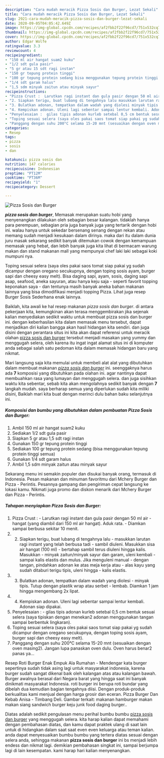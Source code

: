 ```yaml
---
description: "Cara mudah meracik Pizza Sosis dan Burger, Lezat Sekali"
title: "Cara mudah meracik Pizza Sosis dan Burger, Lezat Sekali"
slug: 2921-cara-mudah-meracik-pizza-sosis-dan-burger-lezat-sekali
date: 2020-09-05T04:05:42.649Z
image: https://img-global.cpcdn.com/recipes/af2fbb2f22f96cd7/751x532cq70/pizza-sosis-dan-burger-foto-resep-utama.jpg
thumbnail: https://img-global.cpcdn.com/recipes/af2fbb2f22f96cd7/751x532cq70/pizza-sosis-dan-burger-foto-resep-utama.jpg
cover: https://img-global.cpcdn.com/recipes/af2fbb2f22f96cd7/751x532cq70/pizza-sosis-dan-burger-foto-resep-utama.jpg
author: Edgar Wolfe
ratingvalue: 3.3
reviewcount: 4
recipeingredient:
- "150 ml air hangat suam2 kuku"
- "1/2 sdt gula pasir"
- "5 gr atau 15 sdt ragi instan"
- "150 gr tepung protein tinggi"
- "100 gr tepung protein sedang bisa menggunakan tepung protein tinggi semua"
- "1/4 sdt garam halus"
- "1,5 sdm minyak zaitun atau minyak sayur"
recipeinstructions:
- "Pizza Crust :  Larutkan ragi instant dan gula pasir dengan 50 ml air hangat (yang diambil dari 150 ml air hangat). Aduk rata. Diamkan sampai berbusa sekitar 10 menit."
- "2. Siapkan terigu, buat lubang di tengahnya lalu masukkan larutan ragi instant yang telah berbusa tadi sambil diuleni. Masukkan sisa air hangat (100 ml) bertahap sambil terus diuleni hingga kalis. Masukkan minyak zaitun/minyak sayur dan garam, uleni kembali sampai kalis elastis dan mulus. Jika menguleni manual dengan tangan, pindahkan adonan ke atas meja kerja atau alas kayu yang sudah ditaburi terigu tipis, uleni hingga kalis elastis."
- "3. Bulatkan adonan, tempatkan dalam wadah yang diolesi minyak tipis. Tutup dengan plastik wrap atau serbet lembab. Diamkan 1 jam hingga mengembang 2x lipat."
- "4. Kempiskan adonan. Uleni lagi sebentar sampai lentur kembali. Adonan siap dipakai."
- "Penyelesaian :  gilas tipis adonan kurleb setebal 0,5 cm bentuk sesuai selera (saya tipiskan dengan menekan2 adonan menggunakan tangan sampai berbentuk lingkaran)."
- "Toping sesuai selera (saya oles pakai saos tomat siap pakai yg sudah dicampur dengan oregano secukupnya, dengan toping sosis ayam, burger sapi dan cheesy easy melt)."
- "Panggang dengan suhu 200°C selama 15-20 mnt (sesuaikan dengan oven masing2). Jangan lupa panaskan oven dulu. Oven harus benar2 panas ya..."
categories:
- Resep
tags:
- pizza
- sosis
- dan

katakunci: pizza sosis dan 
nutrition: 147 calories
recipecuisine: Indonesian
preptime: "PT12M"
cooktime: "PT36M"
recipeyield: "1"
recipecategory: Dessert

---
```



![Pizza Sosis dan Burger](https://img-global.cpcdn.com/recipes/af2fbb2f22f96cd7/751x532cq70/pizza-sosis-dan-burger-foto-resep-utama.jpg)

<b><i>pizza sosis dan burger</i></b>, Memasak merupakan suatu hobi yang menyenangkan dilakukan oleh sebagian besar kalangan. tidaklah hanya para perempuan, sebagian pria juga banyak juga yang tertarik dengan hobi ini. walau hanya untuk sekedar bersenang senang dengan rekan atau memang sudah menjadi kesukaan dalam dirinya. maka dari itu dalam dunia juru masak sekarang sedikit banyak ditemukan cowok dengan kemampuan memasak yang hebat, dan lebih banyak juga kita lihat di bermacam warung makan dan stand makanan mall yang mempunyai chef laki laki sebagai koki mumpuni nya.

Toping sesuai selera (saya oles pakai saos tomat siap pakai yg sudah dicampur dengan oregano secukupnya, dengan toping sosis ayam, burger sapi dan cheesy easy melt). Bisa daging sapi, ayam, sosis, daging sapi asap, seafood, aneka sayuran, atau hanya keju saja - seperti favorit topping keponakan saya - dan tentunya masih banyak aneka bahan makanan lainnya yang bisa dimodifikasi menjadi topping Pizza. Lihat juga resep Burger Sosis Sederhana enak lainnya.

Baiklah, kita awali ke hal resep makanan <i>pizza sosis dan burger</i>. di antara pekerjaan kita, kemungkinan akan terasa menggembirakan jika sejenak kalian menyediakan sedikit waktu untuk membuat pizza sosis dan burger ini. dengan keberhasilan kita dalam memasak menu tersebut, dapat menjadikan diri kalian bangga akan hasil hidangan kita sendiri. dan juga disini dengan perantara situs ini kita akan dapat referensi untuk meracik olahan <u>pizza sosis dan burger</u> tersebut menjadi masakan yang yummy dan menggugah selera, oleh karena itu ingat ingat alamat situs ini di komputer anda sebagai salah satu pedoman kita dalam memasak hidangan baru yang nikmat.


Mari langsung saja kita memulai untuk membeli alat alat yang dibutuhkan dalam membuat makanan <u><i>pizza sosis dan burger</i></u> ini. seenggaknya harus ada <b>7</b> komposisi yang dibutuhkan pada olahan ini. agar nantinya dapat membuahkan rasa yang lumayan dan menggugah selera. dan juga sisihkan waktu kita sebentar, sebab kita akan mengolahnya sedikit banyak dengan <b>7</b> langkah mudah. saya berharap semua yang diperlukan sudah kita miliki disini, Baiklah mari kita buat dengan merinci dulu bahan baku selanjutnya ini.

<!--inarticleads1-->

##### Komposisi dan bumbu yang dibutuhkan dalam pembuatan Pizza Sosis dan Burger:

1. Ambil 150 ml air hangat suam2 kuku
1. Sediakan 1/2 sdt gula pasir
1. Siapkan 5 gr atau 1,5 sdt ragi instan
1. Gunakan 150 gr tepung protein tinggi
1. Sediakan 100 gr tepung protein sedang (bisa menggunakan tepung protein tinggi semua)
1. Gunakan 1/4 sdt garam halus
1. Ambil 1,5 sdm minyak zaitun atau minyak sayur


Sekarang menu ini semakin populer dan disukai banyak orang, termasuk di Indonesia. Pesan makanan dan minuman favoritmu dari Mchery Burger dan Pizza - Perintis. Pesannya gampang dan pengiriman cepat langsung ke lokasi kamu. Nikmati juga promo dan diskon menarik dari Mchery Burger dan Pizza - Perintis. 

<!--inarticleads2-->

##### Tahapan menyiapkan Pizza Sosis dan Burger:

1. Pizza Crust :  - Larutkan ragi instant dan gula pasir dengan 50 ml air - hangat (yang diambil dari 150 ml air hangat). Aduk rata. - Diamkan sampai berbusa sekitar 10 menit.
1. 2. Siapkan terigu, buat lubang di tengahnya lalu - masukkan larutan ragi instant yang telah berbusa tadi - sambil diuleni. Masukkan sisa air hangat (100 ml) - bertahap sambil terus diuleni hingga kalis. Masukkan - minyak zaitun/minyak sayur dan garam, uleni kembali - sampai kalis elastis dan mulus. Jika menguleni manual - dengan tangan, pindahkan adonan ke atas meja kerja atau - alas kayu yang sudah ditaburi terigu tipis, uleni hingga - kalis elastis.
1. 3. Bulatkan adonan, tempatkan dalam wadah yang diolesi - minyak tipis. Tutup dengan plastik wrap atau serbet - lembab. Diamkan 1 jam hingga mengembang 2x lipat.
1. 4. Kempiskan adonan. Uleni lagi sebentar sampai lentur kembali. Adonan siap dipakai.
1. Penyelesaian :  - gilas tipis adonan kurleb setebal 0,5 cm bentuk sesuai selera (saya tipiskan dengan menekan2 adonan menggunakan tangan sampai berbentuk lingkaran).
1. Toping sesuai selera (saya oles pakai saos tomat siap pakai yg sudah dicampur dengan oregano secukupnya, dengan toping sosis ayam, burger sapi dan cheesy easy melt).
1. Panggang dengan suhu 200°C selama 15-20 mnt (sesuaikan dengan oven masing2). Jangan lupa panaskan oven dulu. Oven harus benar2 panas ya...


Resep Roti Burger Enak Empuk Ala Rumahan - Mendengar kata burger sepertinya sudah tidak asing lagi untuk masyarakat indonesia, karena burger sudah sangat dikenal baik oleh kalangan atas atau kalangan bawah. Burger awalnya berasal dari Negara barat yang hingga saat ini banyak dinikmati masyarakat Indonesia. roti burger ini berupa roti bundar yang dibelah dua kemudian bagian tengahnya diisi. Dengan produk-produk berkualitas kami menjual dengan harga grosir dan eceran. Pizza Burger Dan Kebab Anisa - Timbang Deli. Gambar terkait: makanan hamburger makan makan siang sandwich burger keju junk food daging burger.. 

Diatas adalah sedikit pengulasan menu perihal bumbu bumbu <u>pizza sosis dan burger</u> yang menggugah selera. kita harap kalian dapat memahami dengan pembahasan diatas, dan kamu dapat praktek ulang di saat lain untuk di hidangkan dalam saat saat even even keluarga atau teman kalian. anda dapat menyesuaikan bumbu bumbu yang tertera diatas sesuai dengan selera anda, sehingga makanan <b>pizza sosis dan burger</b> ini bs menjadi lebih endess dan nikmat lagi. demikian pembahasan singkat ini, sampai berjumpa lagi di lain kesempatan. kami harap hari kalian menyenangkan.

